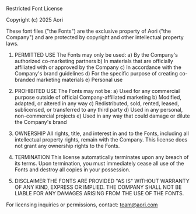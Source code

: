 Restricted Font License

Copyright (c) 2025 Aori

These font files ("the Fonts") are the exclusive property of Aori ("the Company") and are protected by copyright and other intellectual property laws.

1. PERMITTED USE
The Fonts may only be used:
   a) By the Company's authorized co-marketing partners
   b) In materials that are officially affiliated with or approved by the Company
   c) In accordance with the Company's brand guidelines
   d) For the specific purpose of creating co-branded marketing materials
   e) Personal use

2. PROHIBITED USE
The Fonts may not be:
   a) Used for any commercial purpose outside of official Company-affiliated marketing
   b) Modified, adapted, or altered in any way
   c) Redistributed, sold, rented, leased, sublicensed, or transferred to any third party
   d) Used in any personal, non-commercial projects
   e) Used in any way that could damage or dilute the Company's brand

3. OWNERSHIP
All rights, title, and interest in and to the Fonts, including all intellectual property rights, remain with the Company. This license does not grant any ownership rights to the Fonts.

4. TERMINATION
This license automatically terminates upon any breach of its terms. Upon termination, you must immediately cease all use of the Fonts and destroy all copies in your possession.

5. DISCLAIMER
THE FONTS ARE PROVIDED "AS IS" WITHOUT WARRANTY OF ANY KIND, EXPRESS OR IMPLIED. THE COMPANY SHALL NOT BE LIABLE FOR ANY DAMAGES ARISING FROM THE USE OF THE FONTS.

For licensing inquiries or permissions, contact: team@aori.com